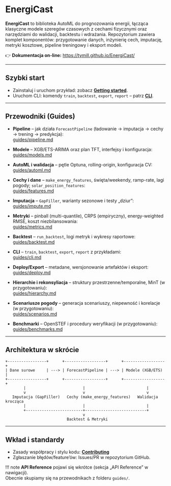 # EnergiCast

**EnergiCast** to biblioteka AutoML do prognozowania energii, łącząca klasyczne modele
szeregów czasowych z cechami fizycznymi oraz narzędziami do walidacji, backtestu i wdrażania.
Repozytorium zawiera komplet komponentów: przygotowanie danych, inżynierię cech, imputację,
metryki kosztowe, pipeline treningowy i eksport modeli.

👉 **Dokumentacja on-line:** <https://tymill.github.io/EnergiCast/>

---

## Szybki start

- Zainstaluj i uruchom przykład: zobacz **[Getting started](getting-started.md)**.
- Uruchom CLI: komendy `train`, `backtest`, `export`, `report` – patrz **[CLI](guides/cli.md)**.

---

## Przewodniki (Guides)

- **Pipeline** – jak działa `ForecastPipeline` (ładowanie → imputacja → cechy → trening → predykcja):  
  [guides/pipeline.md](guides/pipeline.md)

- **Modele** – XGB/ETS-ARIMA oraz plan TFT, interfejsy i konfiguracja:  
  [guides/models.md](guides/models.md)

- **AutoML i walidacja** – pętle Optuna, rolling-origin, konfiguracja CV:  
  [guides/automl.md](guides/automl.md)

- **Cechy i dane** – `make_energy_features`, święta/weekendy, ramp-rate, lagi pogody; `solar_position_features`:  
  [guides/features.md](guides/features.md)

- **Imputacja** – `GapFiller`, warianty sezonowe i testy „dziur”:  
  [guides/impute.md](guides/impute.md)

- **Metryki** – pinball (multi-quantile), CRPS (empiryczny), energy-weighted RMSE, koszt niezbilansowania:  
  [guides/metrics.md](guides/metrics.md)

- **Backtest** – `run_backtest`, logi metryk i wykresy raportowe:  
  [guides/backtest.md](guides/backtest.md)

- **CLI** – `train`, `backtest`, `export`, `report` z przykładami:  
  [guides/cli.md](guides/cli.md)

- **Deploy/Export** – metadane, wersjonowanie artefaktów i eksport:  
  [guides/deploy.md](guides/deploy.md)

- **Hierarchie i rekonsyliacja** – struktury przestrzenne/temporalne, MinT (w przygotowaniu):  
  [guides/hierarchy.md](guides/hierarchy.md)

- **Scenariusze pogody** – generacja scenariuszy, niepewność i korelacje (w przygotowaniu):  
  [guides/scenarios.md](guides/scenarios.md)

- **Benchmarki** – OpenSTEF i procedury weryfikacji (w przygotowaniu):  
  [guides/benchmarks.md](guides/benchmarks.md)

---

## Architektura w skrócie

```text
+-----------------+      +------------------+      +------------------+
| Dane surowe     | ---> | ForecastPipeline | ---> | Modele (XGB/ETS) |
+-----------------+      +------------------+      +------------------+
        |                         |                           |
        v                         v                           v
   Imputacja (GapFiller)   Cechy (make_energy_features)   Walidacja krocząca
        |                         |                           |
        +-------------------------+---------------------------+
                                  v
                           Backtest & Metryki
```


---

## Wkład i standardy

- Zasady współpracy i stylu kodu: **[Contributing](contributing.md)**
- Zgłaszanie błędów/feature’ów: Issues/PR w repozytorium GitHub.

!!! note
    **API Reference** pojawi się wkrótce (sekcja „API Reference” w nawigacji).  
    Obecnie skupiamy się na przewodnikach z folderu `guides/`.

